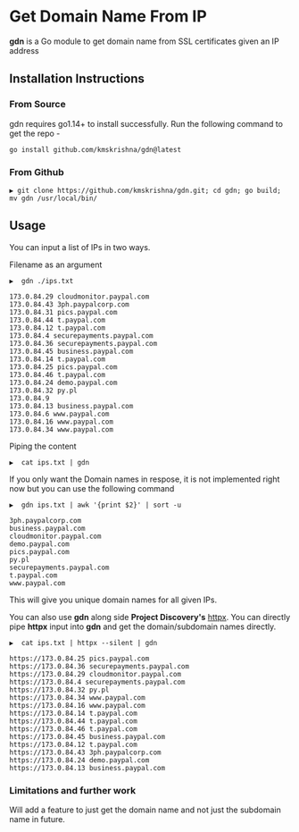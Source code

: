 # Get Domain Name From IP
__gdn__ is a Go module to get domain name from SSL certificates given an IP address

## Installation Instructions

### From Source
gdn requires go1.14+ to install successfully. Run the following command to get the repo -

```
go install github.com/kmskrishna/gdn@latest
```
### From Github

```
▶ git clone https://github.com/kmskrishna/gdn.git; cd gdn; go build; mv gdn /usr/local/bin/
```

## Usage

You can input a list of IPs in two ways.

Filename as an argument
```
▶  gdn ./ips.txt

173.0.84.29 cloudmonitor.paypal.com
173.0.84.43 3ph.paypalcorp.com
173.0.84.31 pics.paypal.com
173.0.84.44 t.paypal.com
173.0.84.12 t.paypal.com
173.0.84.4 securepayments.paypal.com
173.0.84.36 securepayments.paypal.com
173.0.84.45 business.paypal.com
173.0.84.14 t.paypal.com
173.0.84.25 pics.paypal.com
173.0.84.46 t.paypal.com
173.0.84.24 demo.paypal.com
173.0.84.32 py.pl
173.0.84.9
173.0.84.13 business.paypal.com
173.0.84.6 www.paypal.com
173.0.84.16 www.paypal.com
173.0.84.34 www.paypal.com
```

Piping the content
```
▶  cat ips.txt | gdn

```

If you only want the Domain names in respose, it is not implemented right now but you can use the following command
```
▶  gdn ips.txt | awk '{print $2}' | sort -u

3ph.paypalcorp.com
business.paypal.com
cloudmonitor.paypal.com
demo.paypal.com
pics.paypal.com
py.pl
securepayments.paypal.com
t.paypal.com
www.paypal.com
```
This will give you unique domain names for all given IPs.

You can also use __gdn__ along side __Project Discovery's__ [httpx](https://github.com/projectdiscovery/httpx). You can directly pipe __httpx__ input into __gdn__ and get the domain/subdomain names directly.

```
▶  cat ips.txt | httpx --silent | gdn

https://173.0.84.25 pics.paypal.com
https://173.0.84.36 securepayments.paypal.com
https://173.0.84.29 cloudmonitor.paypal.com
https://173.0.84.4 securepayments.paypal.com
https://173.0.84.32 py.pl
https://173.0.84.34 www.paypal.com
https://173.0.84.16 www.paypal.com
https://173.0.84.14 t.paypal.com
https://173.0.84.44 t.paypal.com
https://173.0.84.46 t.paypal.com
https://173.0.84.45 business.paypal.com
https://173.0.84.12 t.paypal.com
https://173.0.84.43 3ph.paypalcorp.com
https://173.0.84.24 demo.paypal.com
https://173.0.84.13 business.paypal.com
```



### Limitations and further work

Will add a feature to just get the domain name and not just the subdomain name in future.



